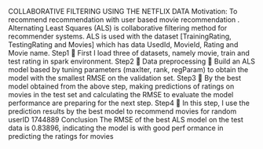 COLLABORATIVE FILTERING USING THE NETFLIX 
DATA
Motivation:
To recommend recommendation with user based movie recommendation . Alternating Least 
Squares (ALS) is collaborative filtering method for recommender systems. ALS is used with the 
dataset [TrainingRating, TestingRating and Movies] which has data UsedId, MovieId, Rating and 
Movie name.
Step1
 First I load three of datasets, namely movie, train and test rating in spark environment.
Step2
 Data preprocessing
 Build an ALS model based by tuning parameters (maxIter, rank, regParam) to obtain the 
model with the smallest RMSE on the validation set. 
Step3
 By the best model obtained from the above step, making predictions of ratings on movies in 
the test set and calculating the RMSE to evaluate the model performance are preparing for 
the next step.
Step4
 In this step, I use the prediction results by the best model to recommend movies for random 
userID 1744889
Conclusion
The RMSE of the best ALS model on the test data is 0.83896, indicating the model is with good perf
ormance in predicting the ratings for movies

